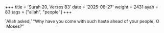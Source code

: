 +++
title = 'Surah 20, Verses 83'
date = '2025-08-27'
weight = 2431
ayah = 83
tags = ["allah", "people"]
+++

˹Allah asked,˺ “Why have you come with such haste ahead of your people, O  Moses?”